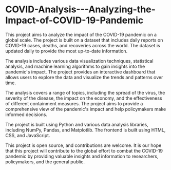 # COVID-Analysis---Analyzing-the-Impact-of-COVID-19-Pandemic
This project aims to analyze the impact of the COVID-19 pandemic on a global scale. The project is built on a dataset that includes daily reports on COVID-19 cases, deaths, and recoveries across the world. The dataset is updated daily to provide the most up-to-date information.

The analysis includes various data visualization techniques, statistical analysis, and machine learning algorithms to gain insights into the pandemic's impact. The project provides an interactive dashboard that allows users to explore the data and visualize the trends and patterns over time.

The analysis covers a range of topics, including the spread of the virus, the severity of the disease, the impact on the economy, and the effectiveness of different containment measures. The project aims to provide a comprehensive view of the pandemic's impact and help policymakers make informed decisions.

The project is built using Python and various data analysis libraries, including NumPy, Pandas, and Matplotlib. The frontend is built using HTML, CSS, and JavaScript.

This project is open source, and contributions are welcome. It is our hope that this project will contribute to the global effort to combat the COVID-19 pandemic by providing valuable insights and information to researchers, policymakers, and the general public.
